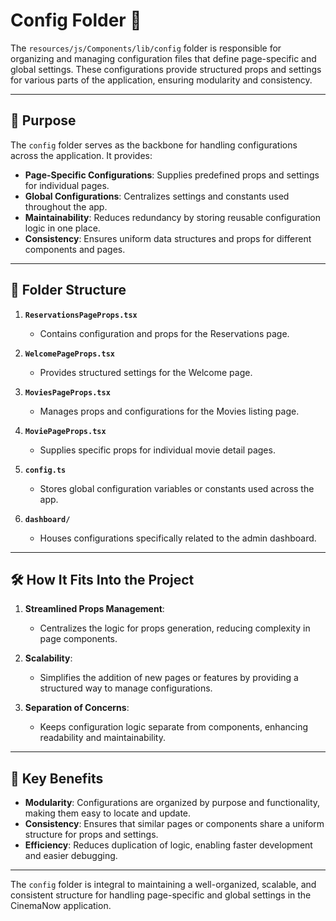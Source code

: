 # Config Folder 📂

The `resources/js/Components/lib/config` folder is responsible for organizing and managing configuration files that define page-specific and global settings. These configurations provide structured props and settings for various parts of the application, ensuring modularity and consistency.

---

## 📂 Purpose

The `config` folder serves as the backbone for handling configurations across the application. It provides:

-   **Page-Specific Configurations**: Supplies predefined props and settings for individual pages.
-   **Global Configurations**: Centralizes settings and constants used throughout the app.
-   **Maintainability**: Reduces redundancy by storing reusable configuration logic in one place.
-   **Consistency**: Ensures uniform data structures and props for different components and pages.

---

## 📂 Folder Structure

1. **`ReservationsPageProps.tsx`**

    - Contains configuration and props for the Reservations page.

2. **`WelcomePageProps.tsx`**

    - Provides structured settings for the Welcome page.

3. **`MoviesPageProps.tsx`**

    - Manages props and configurations for the Movies listing page.

4. **`MoviePageProps.tsx`**

    - Supplies specific props for individual movie detail pages.

5. **`config.ts`**

    - Stores global configuration variables or constants used across the app.

6. **`dashboard/`**
    - Houses configurations specifically related to the admin dashboard.

---

## 🛠️ How It Fits Into the Project

1. **Streamlined Props Management**:

    - Centralizes the logic for props generation, reducing complexity in page components.

2. **Scalability**:

    - Simplifies the addition of new pages or features by providing a structured way to manage configurations.

3. **Separation of Concerns**:
    - Keeps configuration logic separate from components, enhancing readability and maintainability.

---

## 🌟 Key Benefits

-   **Modularity**: Configurations are organized by purpose and functionality, making them easy to locate and update.
-   **Consistency**: Ensures that similar pages or components share a uniform structure for props and settings.
-   **Efficiency**: Reduces duplication of logic, enabling faster development and easier debugging.

---

The `config` folder is integral to maintaining a well-organized, scalable, and consistent structure for handling page-specific and global settings in the CinemaNow application.
